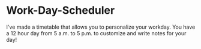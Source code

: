 # Work-Day-Scheduler

I've made a timetable that allows you to personalize your workday. You have a 12 hour day from 5 a.m. to 5 p.m. to customize and write notes for your day!
